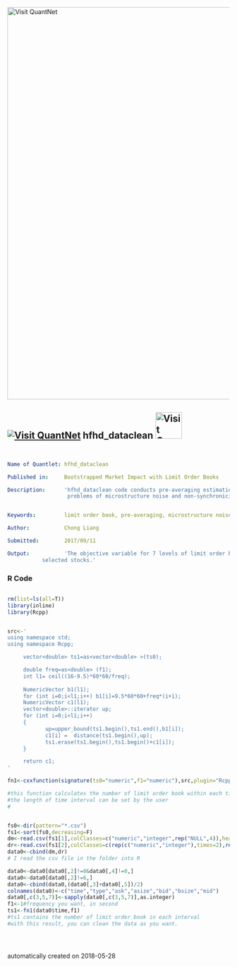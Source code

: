 [<img src="https://github.com/QuantLet/Styleguide-and-FAQ/blob/master/pictures/banner.png" width="888" alt="Visit QuantNet">](http://quantlet.de/)

## [<img src="https://github.com/QuantLet/Styleguide-and-FAQ/blob/master/pictures/qloqo.png" alt="Visit QuantNet">](http://quantlet.de/) **hfhd_dataclean** [<img src="https://github.com/QuantLet/Styleguide-and-FAQ/blob/master/pictures/QN2.png" width="60" alt="Visit QuantNet 2.0">](http://quantlet.de/)

```yaml


Name of Quantlet: hfhd_dataclean

Published in: 	  Bootstrapped Market Impact with Limit Order Books

Description:      'hfhd_dataclean code conducts pre-averaging estimation and match the 			   price and size intensity in a intermediate interval, solves the 
             	   problems of microstructure noise and non-synchronicity.'


Keywords:         limit order book, pre-averaging, microstructure noise

Author:           Chong Liang

Submitted:        2017/09/11

Output:           'The objective variable for 7 levels of limit order book across the 
		   selected stocks.'

```

### R Code
```r

rm(list=ls(all=T))
library(inline)
library(Rcpp)


src<-'
using namespace std;
using namespace Rcpp;

     vector<double> ts1=as<vector<double> >(ts0);

     double freq=as<double> (f1);
     int l1= ceil((16-9.5)*60*60/freq);
     
     NumericVector b1(l1);
     for (int i=0;i<l1;i++) b1[i]=9.5*60*60+freq*(i+1);
     NumericVector c1(l1);
     vector<double>::iterator up;
     for (int i=0;i<l1;i++)
     {
            up=upper_bound(ts1.begin(),ts1.end(),b1[i]);
            c1[i] =  distance(ts1.begin(),up);
            ts1.erase(ts1.begin(),ts1.begin()+c1[i]);
     }

     return c1;
'

fn1<-cxxfunction(signature(ts0="numeric",f1="numeric"),src,plugin="Rcpp")

#this function calculates the number of limit order book within each time interval
#the length of time interval can be set by the user
#


fs0<-dir(pattern="*.csv")
fs1<-sort(fs0,decreasing=F)
dm<-read.csv(fs1[1],colClasses=c("numeric","integer",rep("NULL",4)),head=F)
dr<-read.csv(fs1[2],colClasses=c(rep(c("numeric","integer"),times=2),rep("NULL",16)),head=F)
data0<-cbind(dm,dr)
# I read the csv file in the folder into R

data0<-data0[data0[,2]!=0&data0[,4]!=0,]
data0<-data0[data0[,2]!=6,]
data0<-cbind(data0,(data0[,3]+data0[,5])/2)
colnames(data0)<-c("time","type","ask","asize","bid","bsize","mid")
data0[,c(3,5,7)]<-sapply(data0[,c(3,5,7)],as.integer)
f1<-1#frequency you want, in second
ts1<-fn1(data0$time,f1)
#ts1 contains the number of limit order book in each interval
#with this result, you can clean the data as you want.





```

automatically created on 2018-05-28